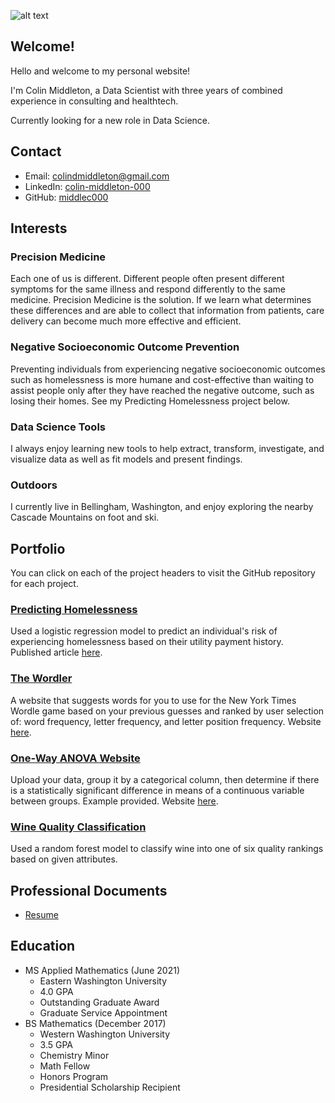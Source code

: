 ![alt text](./images/static_peak.jpg "September 2021 - Static Peak, Tetons, WY")


## Welcome!
Hello and welcome to my personal website!

I'm Colin Middleton, a Data Scientist with three years of combined experience in consulting and healthtech.

Currently looking for a new role in Data Science.


## Contact
- Email: <a href="mailto:colindmiddleton@gmail.com">colindmiddleton@gmail.com</a>
- LinkedIn: <a href="https://www.linkedin.com/in/colin-middleton-000/">colin-middleton-000</a>
- GitHub: <a href="https://github.com/middlec000">middlec000</a>


## Interests
### Precision Medicine
Each one of us is different. Different people often present different symptoms for the same illness and respond differently to the same medicine. Precision Medicine is the solution. If we learn what determines these differences and are able to collect that information from patients, care delivery can become much more effective and efficient.

### Negative Socioeconomic Outcome Prevention
Preventing individuals from experiencing negative socioeconomic outcomes such as homelessness is more humane and cost-effective than waiting to assist people only after they have reached the negative outcome, such as losing their homes. See my Predicting Homelessness project below.

### Data Science Tools
I always enjoy learning new tools to help extract, transform, investigate, and visualize data as well as fit models and present findings.

### Outdoors
I currently live in Bellingham, Washington, and enjoy exploring the nearby Cascade Mountains on foot and ski.


## Portfolio
You can click on each of the project headers to visit the GitHub repository for each project.

### [Predicting Homelessness](https://github.com/middlec000/SPA_predict_homelessness)
Used a logistic regression model to predict an individual's risk of experiencing homelessness based on their utility payment history. Published article [here](https://doi.org/10.1371/journal.pone.0292305).

### [The Wordler](https://github.com/middlec000/wordler)
A website that suggests words for you to use for the New York Times Wordle game based on your previous guesses and ranked by user selection of: word frequency, letter frequency, and letter position frequency. Website [here](https://app.hex.tech/60398cd0-c397-4635-a601-971b1bb7d7d2/app/bdb69a0f-db3f-426f-ac4b-5e72c89cdd8a/latest?).

### [One-Way ANOVA Website](https://github.com/middlec000/grades_vs_student_characteristic)
Upload your data, group it by a categorical column, then determine if there is a statistically significant difference in means of a continuous variable between groups. Example provided. Website [here](https://share.streamlit.io/middlec000/grades_vs_student_characteristic/main/src/main.py).

### [Wine Quality Classification](https://github.com/middlec000/wine_quality)
Used a random forest model to classify wine into one of six quality rankings based on given attributes.


## Professional Documents
- [Resume](resume.html)


## Education
- MS Applied Mathematics (June 2021)
  - Eastern Washington University
  - 4.0 GPA
  - Outstanding Graduate Award
  - Graduate Service Appointment
- BS Mathematics (December 2017)
  - Western Washington University
  - 3.5 GPA
  - Chemistry Minor
  - Math Fellow
  - Honors Program
  - Presidential Scholarship Recipient
